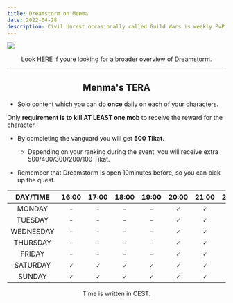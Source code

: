 ```yaml
---
title: Dreamstorm on Menma
date: 2022-04-28  
description: Civil Unrest occasionally called Guild Wars is weekly PvP event which happens every Sunday.  
---
```


![](https://i.imgur.com/4PUHgon.png)

<center>

Look [HERE](https://zera-dev.github.io/tenacity-tera.github.io/en/activity/dreamstorm/) if youre looking for a broader overview of Dreamstorm.

</center>


<hr/>
<center>

## Menma's TERA

</center>

- Solo content which you can do **once** daily on each of your characters.

Only **requirement is to kill AT LEAST one mob** to receive the reward for the character. 
  * By completing the vanguard you will get **500 Tikat**.
    * Depending on your ranking during the event, you will receive extra 500/400/300/200/100 Tikat.

* Remember that Dreamstorm is open 10minutes before, so you can pick up the quest.

<center>

| **DAY/TIME** 	| **16:00** 	| **17:00** 	| **18:00** 	| **19:00** 	| **20:00** 	| **21:00** 	| **22:00** 	| **23:00** 	| **0:00** 	|
|:------------:	|:---------:	|:---------:	|:---------:	|:---------:	|:---------:	|:---------:	|:---------:	|:---------:	|:--------:	|
|    MONDAY    	|     -     	|     -     	|     -     	|     -     	|     🗸     	|     🗸     	|     🗸     	|     🗸     	|     🗸    	|
|    TUESDAY   	|     -     	|     -     	|     -     	|     -     	|     🗸     	|     🗸     	|     🗸     	|     🗸     	|     🗸    	|
|   WEDNESDAY  	|     -     	|     -     	|     -     	|     -     	|     🗸     	|     🗸     	|     🗸     	|     🗸     	|     🗸    	|
|   THURSDAY   	|     -     	|     -     	|     -     	|     -     	|     🗸     	|     🗸     	|     🗸     	|     🗸     	|     🗸    	|
|    FRIDAY    	|     -     	|     -     	|     -     	|     -     	|     🗸     	|     🗸     	|     🗸     	|     🗸     	|     🗸    	|
|   SATURDAY   	|     🗸     	|     🗸     	|     🗸     	|     🗸     	|     🗸     	|     🗸     	|     🗸     	|     🗸     	|     🗸    	|
|    SUNDAY    	|     🗸     	|     🗸     	|     🗸     	|     🗸     	|     🗸     	|     🗸     	|     🗸     	|     🗸     	|     🗸    	|

Time is written in CEST.

</center>